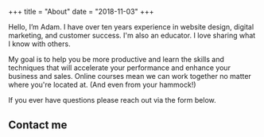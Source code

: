 +++
title = "About"
date = "2018-11-03"
+++

Hello, I’m Adam. I have over ten years experience in website design, digital marketing, and customer success. I'm also an educator. I love sharing what I know with others.

My goal is to help you be more productive and learn the skills and techniques that will accelerate your performance and enhance your business and sales. Online courses mean we can work together no matter where you're located at. (And even from your hammock!)

If you ever have questions please reach out via the form below.

## Contact me


<div class="inbound-form-wrapper" id="form_668" data-path="https://app.99inbound.com/i/1039ab39-62e1-460e-aef7-c5c5c94c72d4" data-token="ebWQLRDJQZ2f1K844cunTgtt"></div>

<!-- Only include this once in your webpage -->
<script type="text/javascript" src="https://app.99inbound.com/99inbound.js"></script>
